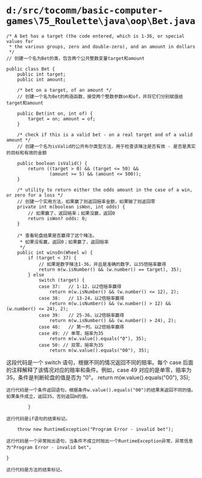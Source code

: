 # `d:/src/tocomm/basic-computer-games\75_Roulette\java\oop\Bet.java`

```
/* A bet has a target (the code entered, which is 1-36, or special values for
 * the various groups, zero and double-zero), and an amount in dollars
 */
// 创建一个名为Bet的类，包含两个公共整数变量target和amount

public class Bet {
    public int target;
    public int amount;

    /* bet on a target, of an amount */
    // 创建一个名为Bet的构造函数，接受两个整数参数on和of，并将它们分别赋值给target和amount

    public Bet(int on, int of) {
        target = on; amount = of;
    }

    /* check if this is a valid bet - on a real target and of a valid amount */
    // 创建一个名为isValid的公共布尔类型方法，用于检查该赌注是否有效 - 是否是真实的目标和有效的金额

    public boolean isValid() {
        return ((target > 0) && (target <= 50) &&
                (amount >= 5) && (amount <= 500));
    }

    /* utility to return either the odds amount in the case of a win, or zero for a loss */
    // 创建一个实用方法，如果赢了则返回赔率金额，如果输了则返回零
    private int m(boolean isWon, int odds) {
        // 如果赢了，返回赔率；如果没赢，返回0
        return isWon? odds: 0;
    }

    /* 查看轮盘结果是否赢得了这个赌注。
     * 如果没有赢，返回0；如果赢了，返回赔率
     */
    public int winsOn(Wheel w) {
        if (target < 37) {
            // 如果是数字赌注1-36，并且是准确的数字，以35倍赔率赢得
            return m(w.isNumber() && (w.number() == target), 35);
        } else
            switch (target) {
            case 37:   // 1-12，以2倍赔率赢得
                return m(w.isNumber() && (w.number() <= 12), 2);
            case 38:   // 13-24，以2倍赔率赢得
                return m(w.isNumber() && (w.number() > 12) && (w.number() <= 24), 2);
            case 39:   // 25-36，以2倍赔率赢得
                return m(w.isNumber() && (w.number() > 24), 2);
            case 40:   // 第一列，以2倍赔率赢得
            case 49: // 单零，赔率为35
                return m(w.value().equals("0"), 35);
            case 50: // 双零，赔率为35
                return m(w.value().equals("00"), 35);
```

这段代码是一个 switch 语句，根据不同的情况返回不同的赔率。每个 case 后面的注释解释了该情况对应的赔率和条件。例如，case 49 对应的是单零，赔率为35，条件是判断轮盘的值是否为 "0"。
                return m(w.value().equals("00"), 35);
```
这行代码是一个条件返回语句，根据条件w.value().equals("00")的结果来返回不同的值。如果条件成立，返回35，否则返回m的值。

```
            }
```
这行代码是if语句的结束标记。

```
        throw new RuntimeException("Program Error - invalid bet");
```
这行代码是一个异常抛出语句，当条件不成立时抛出一个RuntimeException异常，异常信息为"Program Error - invalid bet"。

```
    }
```
这行代码是方法的结束标记。
```